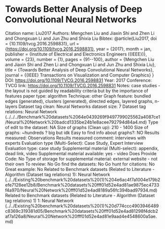 # Towards Better Analysis of Deep Convolutional Neural Networks

Citation name: Liu2017
Authors: Mengchen Liu and Jiaxin Shi and Zhen Li and Chongxuan Li and Jun Zhu and Shixia Liu
Bibtex: @article{Liu2017,
doi = {10.1109/tvcg.2016.2598831},
url = {https://doi.org/10.1109/tvcg.2016.2598831},
year = {2017},
month = jan,
publisher = {Institute of Electrical and Electronics Engineers ({IEEE})},
volume = {23},
number = {1},
pages = {91--100},
author = {Mengchen Liu and Jiaxin Shi and Zhen Li and Chongxuan Li and Jun Zhu and Shixia Liu},
title = {Towards Better Analysis of Deep Convolutional Neural Networks},
journal = {{IEEE} Transactions on Visualization and Computer Graphics}
}
DOI: https://doi.org/10.1109/TVCG.2016.2598831
Year: 2017
Conference: TVCG
link: https://doi.org/10.1109/TVCG.2016.2598831
Notes: case studies - the layout is not guided by readability criteria but by the importance of features 
paper type: algorithm
Technique: other
Graph feature: bundled edges (generated), clusters (generated), directed edges, layered graphs, n-layers
Dataset tag clean: Neural Networks
dataset size: 7
Dataset tag relations: Neural Network (../../../Benchmark%20datasets%2064e0439269f9497799025562a4087ce1/Neural%20Network%20badcd1335be24b1e8acee792794d84a4.md)
Type of edit to the dataset: NA
Size of graphs (Clean up): 210 - 1400
Size of graphs: ~hundreds  ? big but idk
Easy to find info about graphs?: NO
Results measured: Observations
Results measured comment: interviews with experts
Evaluation type (Multi-Select): Case Study, Expert Interview
Evaluation type: case study
Supplemental material (Multi-select): appendix, dead link, video
Supplemental material available: yes - video
Does Provide Code: No
Type of storage for supplemental material: external website - not their own
To review: No
Go find the datasets: No
Go hunt for citations: No
Great example: No
Related to Benchmark datasets (Related to Literature - Algorithm (Dataset tag relations) 1): Neural Network (../../Existing%20benchmark%20datasets%20(1)%204e6ac4f7a1004e179b2efe7128ee12b8/Benchmark%20datasets%20fff01d52e4ad81ae9875ec4733f4a970/Neural%20Network%20fff01d52e4ad8189a56fc394bad97934.md)
Related to Benchmark datasets (Related to Literature - Algorithm (Dataset tag relations) 1) 1: Neural Network (../../Existing%20benchmark%20datasets%20(1)%20d774ccc4903946489c8369c319381d05/Benchmark%20datasets%20fff01d52e4ad81298f4dcb2af7a126a8/Neural%20Network%20fff01d52e4ad81e9aad4e4548600a5ae.md)